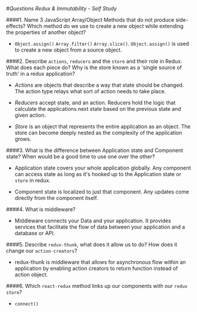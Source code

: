 #_Questions Redux & Immutability - Self Study_

####1. Name 3 JavaScript Array/Object Methods that do not produce side-effects? Which method do we use to create a new object while extending the properties of another object?
- ```Object.assign()``` ```Array.filter()``` ```Array.slice()```. ```Object.assign()``` is used to create a new object from a source object.

####2. Describe `actions`, `reducers` and the `store` and their role in Redux. What does each piece do? Why is the store known as a 'single source of truth' in a redux application?
- _Actions_ are objects that describe a way that state should be changed. The action type relays what sort of action needs to take place.

- _Reducers_ accept state, and an action. Reducers hold the logic that calculate the applications next state based on the previous state and given action.

- _Store_ is an object that represents the entire application as an object. The store can become deeply nested as the complexity of the application grows.

####3. What is the difference between Application state and Component state? When would be a good time to use one over the other?
- Application state covers your whole application globally. Any component can access state as long as it's hooked up to the Application state or ```store``` in redux.

- Component state is localized to just that component. Any updates come directly from the component itself.

####4. What is middleware?
- Middleware connects your Data and your application. It provides services that facilitate the flow of data between your application and a database or API.

####5. Describe `redux-thunk`, what does it allow us to do? How does it change our `action-creators`?
- redux-thunk is middleware that allows for asynchronous flow within an application by enabling action creators to return function instead of action object.

####6. Which `react-redux` method links up our components with our `redux store`?
- ```connect()```